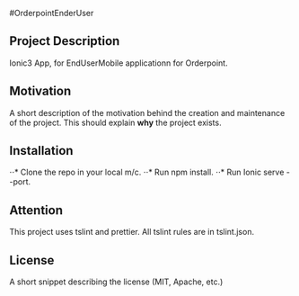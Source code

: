 #OrderpointEnderUser

## Project Description

Ionic3 App, for EndUserMobile applicationn for Orderpoint.

## Motivation

A short description of the motivation behind the creation and maintenance of the project. This should explain **why** the project exists.

## Installation

⋅⋅* Clone the repo in your local m/c. 
⋅⋅* Run npm install. 
⋅⋅* Run Ionic serve --port.

## Attention

This project uses tslint and prettier. All tslint rules are in tslint.json. 



## License

A short snippet describing the license (MIT, Apache, etc.)